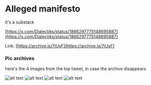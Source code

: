 # Alleged manifesto

It's a substack

[https://x.com/Dialectiks/status/1866297775148695887](https://x.com/Dialectiks/status/1866297775148695887)

Link: [https://archive.is/7jUsF](https://archive.is/7jUsF)

### Pic archives

here's the 4 images from the top tweet, in case the archive disappears

![alt text](image-3.png)
![alt text](image-4.png)
![alt text](image-5.png)
![alt text](image-6.png)